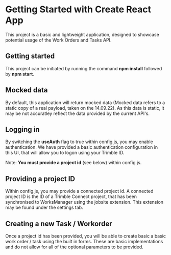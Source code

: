 # Getting Started with Create React App

This project is a basic and lightweight application, designed to showcase potential usage of the Work Orders and Tasks API.

## Getting started
This project can be initiated by running the command **npm install** followed by **npm start**.

## Mocked data

By default, this application will return mocked data (Mocked data refers to a static copy of a real payload, taken on the 14.09.22).
As this data is static, it may be not accuratley reflect the data provided by the current API's.

## Logging in

By switching the **useAuth** flag to true within config.js, you may enable authentication. We have provided a basic authentication configuration in this UI, that 
will allow you to logon using your Trimble ID.

Note: **You must provide a project id** (see below) within config.js.

## Providing a project ID
Within config.js, you may provide a connected project id.
A connected project ID is the ID of a Trimble Connect project, that has been synchronised to WorksManager using the jobsite extension. This extension may be found under the settings tab.

## Creating a new Task / Workorder
Once a project id has been provided, you will be able to create basic a basic work order / task using the built in forms. These are basic implementations and do not allow for all of the optional parameters to be provided.
